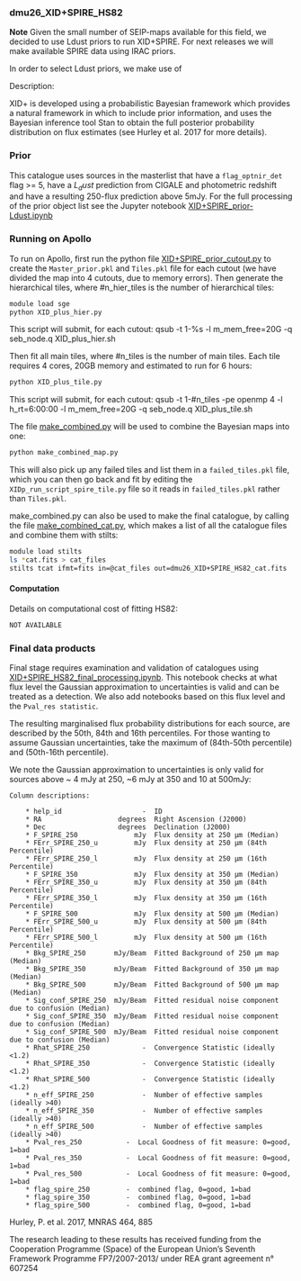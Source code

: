 ### dmu26_XID+SPIRE_HS82
**Note**
Given the small number of SEIP-maps available for this field, we decided to use Ldust priors to run XID+SPIRE. For next releases we will make available SPIRE data using IRAC priors. 

In order to select Ldust priors, we make use of 

Description:

  XID+ is developed using a probabilistic Bayesian framework which provides
  a natural framework in which to include prior information, and uses the
  Bayesian inference tool Stan to obtain the full posterior probability
  distribution on flux estimates (see Hurley et al. 2017 for more details).


### Prior
  This catalogue uses sources in the masterlist that have a `flag_optnir_det` flag >= 5, have a $L_dust$ prediction 
  from CIGALE and photometric redshift and have a resulting 250-flux prediction above 5mJy. For the full processing of the prior object list see the Jupyter notebook [XID+SPIRE_prior-Ldust.ipynb](./XID+SPIRE_prior-Ldust.ipynb) 
   

### Running on Apollo

To run on Apollo, first run the python file [XID+SPIRE_prior_cutout.py](./XID+SPIRE_prior_cutout.py) to create the `Master_prior.pkl` and `Tiles.pkl` file for each cutout (we have divided the map into 4 cutouts, due to memory errors). Then generate the hierarchical tiles, where #n_hier_tiles is the number of hierarchical tiles:

```bash
module load sge
python XID_plus_hier.py
```

This script will submit, for each cutout:
qsub -t 1-%s -l m_mem_free=20G -q seb_node.q XID_plus_hier.sh

Then fit all main tiles, where #n_tiles is the number of main tiles. Each tile requires 4 cores, 20GB memory and estimated to run for 6 hours:
```bash
python XID_plus_tile.py
```
This script will submit, for each cutout:
qsub -t 1-#n_tiles -pe openmp 4 -l h_rt=6:00:00 -l m_mem_free=20G -q seb_node.q XID_plus_tile.sh

The file [make_combined.py](./make_combined.py) will be used to combine the Bayesian maps into one:
 ```bash
 python make_combined_map.py
 ```
 This will also pick up any failed tiles and list them in a `failed_tiles.pkl` 
file, which you can then go back and fit by editing the `XIDp_run_script_spire_tile.py` file so it reads in
 `failed_tiles.pkl` rather than `Tiles.pkl`.
  
make_combined.py can also be used to make the final catalogue, by calling the file [make_combined_cat.py](./make_combined_cat.py), which makes a list of all the catalogue files and combine them with stilts:
 ```bash
 module load stilts
 ls *cat.fits > cat_files
stilts tcat ifmt=fits in=@cat_files out=dmu26_XID+SPIRE_HS82_cat.fits
```
 
#### Computation 
 Details on computational cost of fitting HS82:
 

 ```bash
NOT AVAILABLE
``` 
 
 

### Final data products
  Final stage requires examination and validation of catalogues using [XID+SPIRE_HS82_final_processing.ipynb](XID+SPIRE_HS82_final_processing.ipynb).
  This notebook checks at what flux level the Gaussian approximation to uncertainties is valid and can be treated as a detection. 
  We also add notebooks based on this flux level and the `Pval_res statistic`.

  The resulting marginalised flux probability distributions for each source, are
  described by the 50th, 84th and 16th percentiles. For those wanting to assume
  Gaussian uncertainties, take the maximum of (84th-50th percentile) and
  (50th-16th percentile).


  We note the Gaussian approximation to uncertainties is only valid for sources
  above ~ 4 mJy at 250, ~6 mJy at 350 and 10 at 500mJy:

    
    Column descriptions:

        * help_id                    -  ID
        * RA                   degrees  Right Ascension (J2000)
        * Dec                  degrees  Declination (J2000)
        * F_SPIRE_250              mJy  Flux density at 250 µm (Median)
        * FErr_SPIRE_250_u         mJy  Flux density at 250 µm (84th Percentile)
        * FErr_SPIRE_250_l         mJy  Flux density at 250 µm (16th Percentile)
        * F_SPIRE_350              mJy  Flux density at 350 µm (Median)
        * FErr_SPIRE_350_u         mJy  Flux density at 350 µm (84th Percentile)
        * FErr_SPIRE_350_l         mJy  Flux density at 350 µm (16th Percentile)
        * F_SPIRE_500              mJy  Flux density at 500 µm (Median)
        * FErr_SPIRE_500_u         mJy  Flux density at 500 µm (84th Percentile)
        * FErr_SPIRE_500_l         mJy  Flux density at 500 µm (16th Percentile)
        * Bkg_SPIRE_250       mJy/Beam  Fitted Background of 250 µm map (Median)
        * Bkg_SPIRE_350       mJy/Beam  Fitted Background of 350 µm map (Median)
        * Bkg_SPIRE_500       mJy/Beam  Fitted Background of 500 µm map (Median)
        * Sig_conf_SPIRE_250  mJy/Beam  Fitted residual noise component due to confusion (Median)
        * Sig_conf_SPIRE_350  mJy/Beam  Fitted residual noise component due to confusion (Median)
        * Sig_conf_SPIRE_500  mJy/Beam  Fitted residual noise component due to confusion (Median)
        * Rhat_SPIRE_250             -  Convergence Statistic (ideally <1.2)
        * Rhat_SPIRE_350             -  Convergence Statistic (ideally <1.2)
        * Rhat_SPIRE_500             -  Convergence Statistic (ideally <1.2)
        * n_eff_SPIRE_250            -  Number of effective samples (ideally >40)
        * n_eff_SPIRE_350            -  Number of effective samples (ideally >40)
        * n_eff_SPIRE_500            -  Number of effective samples (ideally >40)
        * Pval_res_250		     -	Local Goodness of fit measure: 0=good, 1=bad
        * Pval_res_350		     -	Local Goodness of fit measure: 0=good, 1=bad
        * Pval_res_500		     -	Local Goodness of fit measure: 0=good, 1=bad
        * flag_spire_250         -  combined flag, 0=good, 1=bad
        * flag_spire_350         -  combined flag, 0=good, 1=bad
        * flag_spire_500         -  combined flag, 0=good, 1=bad
        


Hurley, P.  et al. 2017, MNRAS 464, 885

The research leading to these results has received funding from the Cooperation
Programme (Space) of the European Union’s Seventh Framework Programme
FP7/2007-2013/ under REA grant agreement n° 607254



